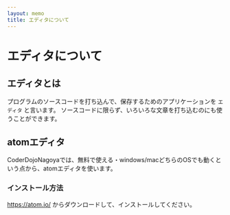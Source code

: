 ```yaml
---
layout: memo
title: エディタについて
---
```


# エディタについて


## エディタとは

プログラムのソースコードを打ち込んで、保存するためのアプリケーションを ``エディタ`` と言います。
ソースコードに限らず、いろいろな文章を打ち込むのにも使うことができます。

## atomエディタ

CoderDojoNagoyaでは、無料で使える・windows/macどちらのOSでも動くという点から、atomエディタを使います。

### インストール方法

https://atom.io/ からダウンロードして、インストールしてください。
